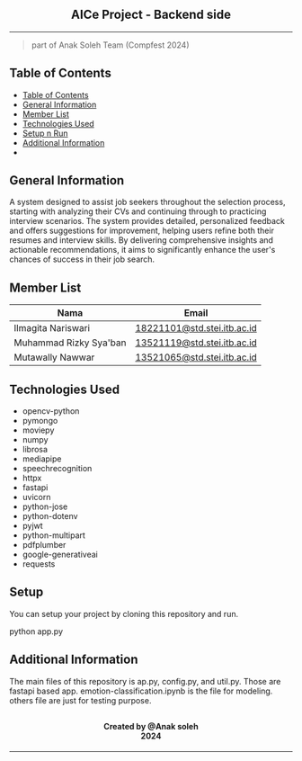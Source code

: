 <h2 align="center">
  AICe Project - Backend side<br/>
</h2>
<hr>

> part of Anak Soleh Team (Compfest 2024)

## Table of Contents
- [Table of Contents](#table-of-contents)
- [General Information](#general-information)
- [Member List](#member-list)
- [Technologies Used](#technologies-used)
- [Setup n Run](#setup)
- [Additional Information](#additional-information)
- [](#)

<a name="general-information"></a>

## General Information
A system designed to assist job seekers throughout the selection process, starting with analyzing their CVs and continuing through to practicing interview scenarios. The system provides detailed, personalized feedback and offers suggestions for improvement, helping users refine both their resumes and interview skills. By delivering comprehensive insights and actionable recommendations, it aims to significantly enhance the user's chances of success in their job search.

<a name="member-list"></a>

## Member List

| Nama                  | Email                       |
| --------------------- | --------------------------- |
| Ilmagita Nariswari    | 18221101@std.stei.itb.ac.id |
| Muhammad Rizky Sya'ban| 13521119@std.stei.itb.ac.id |
| Mutawally Nawwar      | 13521065@std.stei.itb.ac.id |

<a name="technologies-used"></a>

## Technologies Used
- opencv-python
- pymongo
- moviepy
- numpy
- librosa
- mediapipe
- speechrecognition
- httpx
- fastapi
- uvicorn
- python-jose
- python-dotenv
- pyjwt
- python-multipart
- pdfplumber
- google-generativeai
- requests

<a name="setup"></a>

## Setup
You can setup your project by cloning this repository and run.

python app.py

<a name="usage"></a>

## Additional Information
The main files of this repository is ap.py, config.py, and util.py. Those are fastapi based app.
emotion-classification.ipynb is the file for modeling.
others file are just for testing purpose.

<a name="contact"></a>
## 
<h4 align="center">
  Created by @Anak soleh<br/>
  2024
</h4>
<hr>
